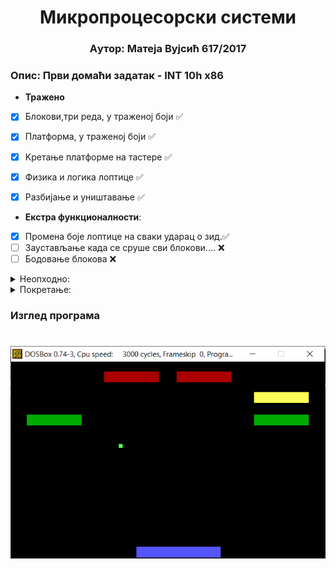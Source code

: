 <h1 align=center>Микропроцесорски системи</h1>
<h3 align="center"> Aутор: Матеја Вујсић 617/2017</h3>

### Oпис: Први домаћи задатак - INT 10h x86
<div align="left" markdown="1">

- **Тражено**
- [x] Блокови,три реда, у траженој боји ✅
- [x] Платформа, у траженој боји ✅
- [x] Kретање платформе на тастере ✅
- [x] Физика и логика лоптице ✅
- [x] Разбијање и уништавање ✅


- **Екстра функционалности**:
- [x] Промена боје лоптице на сваки ударац о зид.✅
- [ ] Заустављање када се сруше сви блокови.... ❌  
- [ ] Бодовање блокова ❌

</div>
<details>
<summary>Неопходно:</summary>
<ul>
<li>DosBox - x86 емулатор за ОС који нативно не покрећу DOS програме. https://www.dosbox.com/ </li>
<li>Masm/Tasm -DOS компајлери за assembly програме.</li>
<li>Link -програм за претварање .оbj у .еxe</li>
</ul>
</details>

<details><summary>Покретање:</summary>
<div markodown="1">
  
- **сместити .аsm фајл репоа у фолдер са изнад наведеним (2) (3).**
- **покренути DosBox** 
- **секвенцијално покренути следеће наредбе**
``` bat
mount c: <путања_до_фолдера>
c:
masm /a <име>.ASM
link <име>.OBJ
<ime>.EXE
```
</div>
</details>

### Изглед програма
<div align="center">
<h1 align="center"><img src="https://github.com/mVujsic/mv-mips-2020/blob/master/snaps/gameplay.png" alt="Gameplay" /></h1>
</div>


